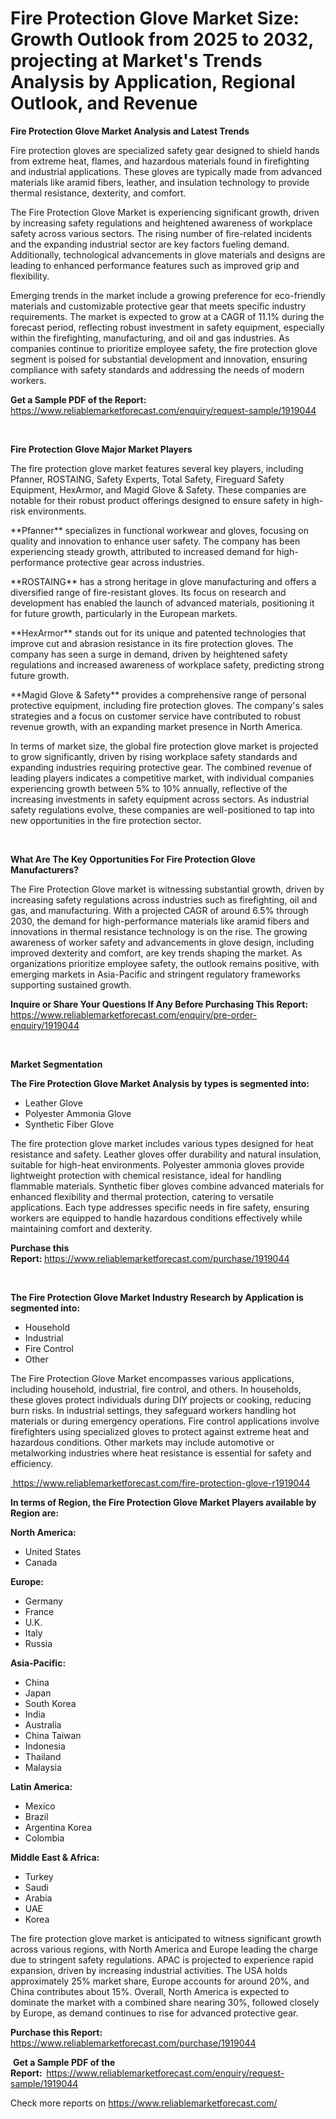 <p><h1>Fire Protection Glove Market Size: Growth Outlook from 2025 to 2032, projecting at Market's Trends Analysis by Application, Regional Outlook, and Revenue</h1></p><p><strong>Fire Protection Glove Market Analysis and Latest Trends</strong></p>
<p><p>Fire protection gloves are specialized safety gear designed to shield hands from extreme heat, flames, and hazardous materials found in firefighting and industrial applications. These gloves are typically made from advanced materials like aramid fibers, leather, and insulation technology to provide thermal resistance, dexterity, and comfort.</p><p>The Fire Protection Glove Market is experiencing significant growth, driven by increasing safety regulations and heightened awareness of workplace safety across various sectors. The rising number of fire-related incidents and the expanding industrial sector are key factors fueling demand. Additionally, technological advancements in glove materials and designs are leading to enhanced performance features such as improved grip and flexibility.</p><p>Emerging trends in the market include a growing preference for eco-friendly materials and customizable protective gear that meets specific industry requirements. The market is expected to grow at a CAGR of 11.1% during the forecast period, reflecting robust investment in safety equipment, especially within the firefighting, manufacturing, and oil and gas industries. As companies continue to prioritize employee safety, the fire protection glove segment is poised for substantial development and innovation, ensuring compliance with safety standards and addressing the needs of modern workers.</p></p>
<p><strong>Get a Sample PDF of the Report:&nbsp;</strong> <a href="https://www.reliablemarketforecast.com/enquiry/request-sample/1919044?utm_campaign=1097&utm_medium=2&utm_source=Github&utm_content=ia&utm_term=14012025&utm_id=fire-protection-glove">https://www.reliablemarketforecast.com/enquiry/request-sample/1919044</a></p>
<p>&nbsp;</p>
<p><strong>Fire Protection Glove Major Market Players</strong></p>
<p><p>The fire protection glove market features several key players, including Pfanner, ROSTAING, Safety Experts, Total Safety, Fireguard Safety Equipment, HexArmor, and Magid Glove & Safety. These companies are notable for their robust product offerings designed to ensure safety in high-risk environments.</p><p>**Pfanner** specializes in functional workwear and gloves, focusing on quality and innovation to enhance user safety. The company has been experiencing steady growth, attributed to increased demand for high-performance protective gear across industries.</p><p>**ROSTAING** has a strong heritage in glove manufacturing and offers a diversified range of fire-resistant gloves. Its focus on research and development has enabled the launch of advanced materials, positioning it for future growth, particularly in the European markets.</p><p>**HexArmor** stands out for its unique and patented technologies that improve cut and abrasion resistance in its fire protection gloves. The company has seen a surge in demand, driven by heightened safety regulations and increased awareness of workplace safety, predicting strong future growth.</p><p>**Magid Glove & Safety** provides a comprehensive range of personal protective equipment, including fire protection gloves. The company's sales strategies and a focus on customer service have contributed to robust revenue growth, with an expanding market presence in North America.</p><p>In terms of market size, the global fire protection glove market is projected to grow significantly, driven by rising workplace safety standards and expanding industries requiring protective gear. The combined revenue of leading players indicates a competitive market, with individual companies experiencing growth between 5% to 10% annually, reflective of the increasing investments in safety equipment across sectors. As industrial safety regulations evolve, these companies are well-positioned to tap into new opportunities in the fire protection sector.</p></p>
<p>&nbsp;</p>
<p><strong>What Are The Key Opportunities For Fire Protection Glove Manufacturers?</strong></p>
<p><p>The Fire Protection Glove market is witnessing substantial growth, driven by increasing safety regulations across industries such as firefighting, oil and gas, and manufacturing. With a projected CAGR of around 6.5% through 2030, the demand for high-performance materials like aramid fibers and innovations in thermal resistance technology is on the rise. The growing awareness of worker safety and advancements in glove design, including improved dexterity and comfort, are key trends shaping the market. As organizations prioritize employee safety, the outlook remains positive, with emerging markets in Asia-Pacific and stringent regulatory frameworks supporting sustained growth.</p></p>
<p><strong>Inquire or Share Your Questions If Any Before Purchasing This Report:</strong> <a href="https://www.reliablemarketforecast.com/enquiry/pre-order-enquiry/1919044?utm_campaign=1097&utm_medium=2&utm_source=Github&utm_content=ia&utm_term=14012025&utm_id=fire-protection-glove">https://www.reliablemarketforecast.com/enquiry/pre-order-enquiry/1919044</a></p>
<p>&nbsp;</p>
<p><strong>Market Segmentation</strong></p>
<p><strong>The Fire Protection Glove Market Analysis by types is segmented into:</strong></p>
<p><ul><li>Leather Glove</li><li>Polyester Ammonia Glove</li><li>Synthetic Fiber Glove</li></ul></p>
<p><p>The fire protection glove market includes various types designed for heat resistance and safety. Leather gloves offer durability and natural insulation, suitable for high-heat environments. Polyester ammonia gloves provide lightweight protection with chemical resistance, ideal for handling flammable materials. Synthetic fiber gloves combine advanced materials for enhanced flexibility and thermal protection, catering to versatile applications. Each type addresses specific needs in fire safety, ensuring workers are equipped to handle hazardous conditions effectively while maintaining comfort and dexterity.</p></p>
<p><strong>Purchase this Report:&nbsp;</strong><a href="https://www.reliablemarketforecast.com/purchase/1919044?utm_campaign=1097&utm_medium=2&utm_source=Github&utm_content=ia&utm_term=14012025&utm_id=fire-protection-glove">https://www.reliablemarketforecast.com/purchase/1919044</a></p>
<p>&nbsp;</p>
<p><strong>The Fire Protection Glove Market Industry Research by Application is segmented into:</strong></p>
<p><ul><li>Household</li><li>Industrial</li><li>Fire Control</li><li>Other</li></ul></p>
<p><p>The Fire Protection Glove Market encompasses various applications, including household, industrial, fire control, and others. In households, these gloves protect individuals during DIY projects or cooking, reducing burn risks. In industrial settings, they safeguard workers handling hot materials or during emergency operations. Fire control applications involve firefighters using specialized gloves to protect against extreme heat and hazardous conditions. Other markets may include automotive or metalworking industries where heat resistance is essential for safety and efficiency.</p></p>
<p><a href="https://www.reliablemarketforecast.com/fire-protection-glove-r1919044?utm_campaign=1097&utm_medium=2&utm_source=Github&utm_content=ia&utm_term=14012025&utm_id=fire-protection-glove">&nbsp;https://www.reliablemarketforecast.com/fire-protection-glove-r1919044</a></p>
<p><strong>In terms of Region, the Fire Protection Glove Market Players available by Region are:</strong></p>
<p>
    <p> <strong> North America: </strong>
        <ul>
            <li>United States</li>
            <li>Canada</li>
        </ul>
        </p> 
    <p> <strong> Europe: </strong>
        <ul>
            <li>Germany</li>
            <li>France</li>
            <li>U.K.</li>
            <li>Italy</li>
            <li>Russia</li>
        </ul>
        </p> 
    <p> <strong> Asia-Pacific: </strong>
        <ul>
            <li>China</li>
            <li>Japan</li>
            <li>South Korea</li>
            <li>India</li>
            <li>Australia</li>
            <li>China Taiwan</li>
            <li>Indonesia</li>
            <li>Thailand</li>
            <li>Malaysia</li>
        </ul>
        </p> 
    <p> <strong> Latin America: </strong>
        <ul>
            <li>Mexico</li>
            <li>Brazil</li>
            <li>Argentina Korea</li>
            <li>Colombia</li>
        </ul>
        </p> 
    <p> <strong> Middle East & Africa: </strong>
        <ul>
            <li>Turkey</li>
            <li>Saudi</li>
            <li>Arabia</li>
            <li>UAE</li>
            <li>Korea</li>
        </ul>
    </p>
    </p>
<p><p>The fire protection glove market is anticipated to witness significant growth across various regions, with North America and Europe leading the charge due to stringent safety regulations. APAC is projected to experience rapid expansion, driven by increasing industrial activities. The USA holds approximately 25% market share, Europe accounts for around 20%, and China contributes about 15%. Overall, North America is expected to dominate the market with a combined share nearing 30%, followed closely by Europe, as demand continues to rise for advanced protective gear.</p></p>
<p><strong>Purchase this Report: </strong><a href="https://www.reliablemarketforecast.com/purchase/1919044?utm_campaign=1097&utm_medium=2&utm_source=Github&utm_content=ia&utm_term=14012025&utm_id=fire-protection-glove">https://www.reliablemarketforecast.com/purchase/1919044</a></p>
<p>&nbsp;<strong>Get a Sample PDF of the Report:&nbsp;&nbsp;</strong><a href="https://www.reliablemarketforecast.com/enquiry/request-sample/1919044?utm_campaign=1097&utm_medium=2&utm_source=Github&utm_content=ia&utm_term=14012025&utm_id=fire-protection-glove">https://www.reliablemarketforecast.com/enquiry/request-sample/1919044</a></p>
<p><strong></strong></p>
<p>Check more reports on <a href="https://www.reliablemarketforecast.com/?utm_campaign=1097&utm_medium=2&utm_source=Github&utm_content=ia&utm_term=14012025&utm_id=fire-protection-glove">https://www.reliablemarketforecast.com/</a></p>